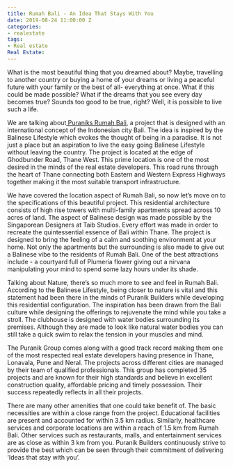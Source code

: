 ```yaml
---
title: Rumah Bali - An Idea That Stays With You
date: 2019-08-24 11:00:00 Z
categories:
- realestate
tags:
- Real estate
Real Estate: 
---
```


What is the most beautiful thing that you dreamed about? Maybe, travelling to another country or buying a home of your dreams or living a peaceful future with your family or the best of all- everything at once. What if this could be made possible? What if the dreams that you see every day becomes true? Sounds too good to be true, right? Well, it is possible to live such a life.

We are talking about[ Puraniks Rumah Bali,](https://homecapital.in/property/19/puraniks---rumah-bali-1-bhk) a project that is designed with an international concept of the Indonesian city Bali. The idea is inspired by the Balinese Lifestyle which evokes the thought of being in a paradise. It is not just a place but an aspiration to live the easy going Balinese Lifestyle without leaving the country. The project is located at the edge of Ghodbunder Road, Thane West. This prime location is one of the most desired in the minds of the real estate developers. This road runs through the heart of Thane connecting both Eastern and Western Express Highways together making it the most suitable transport infrastructure.

We have covered the location aspect of Rumah Bali, so now let’s move on to the specifications of this beautiful project. This residential architecture consists of high rise towers with multi-family apartments spread across 10 acres of land. The aspect of Balinese design was made possible by the Singaporean Designers at Taib Studios. Every effort was made in order to recreate the quintessential essence of Bali within Thane. The project is designed to bring the feeling of a calm and soothing environment at your home. Not only the apartments but the surrounding is also made to give out a Balinese vibe to the residents of Rumah Bali. One of the best attractions include - a courtyard full of Plumeria flower giving out a nirvana manipulating your mind to spend some lazy hours under its shade.

Talking about Nature, there’s so much more to see and feel in Rumah Bali. According to the Balinese Lifestyle, being closer to nature is vital and this statement had been there in the minds of Puranik Builders while developing this residential configuration. The inspiration has been drawn from the Bali culture while designing the offerings to rejuvenate the mind while you take a stroll. The clubhouse is designed with water bodies surrounding its premises. Although they are made to look like natural water bodies you can still take a quick swim to relax the tension in your muscles and mind.

The Puranik Group comes along with a good track record making them one of the most respected real estate developers having presence in Thane, Lonavala, Pune and Neral. The projects across different cities are managed by their team of qualified professionals. This group has completed 35 projects and are known for their high standards and believe in excellent construction quality, affordable pricing and timely possession. Their success repeatedly reflects in all their projects.

There are many other amenities that one could take benefit of. The basic necessities are within a close range from the project. Educational facilities are present and accounted for within 3.5 km radius. Similarly, healthcare services and corporate locations are within a reach of 1.5 km from Rumah Bali. Other services such as restaurants, malls, and entertainment services are as close as within 3 km from you. Puranik Builders continuously strive to provide the best which can be seen through their commitment of delivering ‘Ideas that stay with you’.
